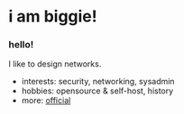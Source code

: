 # i am biggie!
### hello!

I like to design networks. 

- interests: security, networking, sysadmin
- hobbies: opensource & self-host, history
- more: [official](https://www.biggie.be) 
